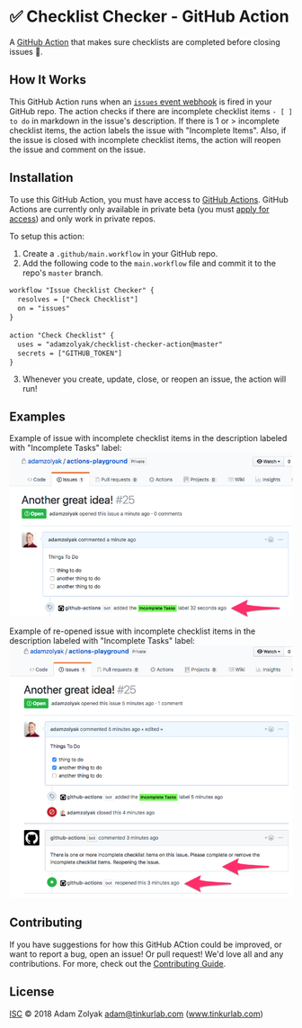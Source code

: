 # ✅ Checklist Checker - GitHub Action

A [GitHub Action](https://github.com/features/actions) that makes sure checklists are completed before closing issues 📝.

## How It Works

This GitHub Action runs when an [`issues` event webhook](https://developer.github.com/v3/activity/events/types/#issuesevent) is fired in your GitHub repo. The action checks if there are incomplete checklist items `- [ ] to do` in markdown in the issue's description. If there is 1 or > incomplete checklist items, the action labels the issue with "Incomplete Items". Also, if the issue is closed with incomplete checklist items, the action will reopen the issue and comment on the issue.

## Installation

To use this GitHub Action, you must have access to [GitHub Actions](https://github.com/features/actions). GitHub Actions are currently only available in private beta (you must [apply for access](https://github.com/features/actions)) and only work in private repos.

To setup this action:

1. Create a `.github/main.workflow` in your GitHub repo.
2. Add the following code to the `main.workflow` file and commit it to the repo's `master` branch.

```
workflow "Issue Checklist Checker" {
  resolves = ["Check Checklist"]
  on = "issues"
}

action "Check Checklist" {
  uses = "adamzolyak/checklist-checker-action@master"
  secrets = ["GITHUB_TOKEN"]
}
```

3. Whenever you create, update, close, or reopen an issue, the action will run!

## Examples

Example of issue with incomplete checklist items in the description labeled with "Incomplete Tasks" label:
![GitHub Logo](./docs/issuewlabel.png)

Example of re-opened issue with incomplete checklist items in the description labeled with "Incomplete Tasks" label:
![GitHub Logo](./docs/issuereopened.png)

## Contributing

If you have suggestions for how this GitHub ACtion could be improved, or want to report a bug, open an issue! Or pull request! We'd love all and any contributions. For more, check out the [Contributing Guide](CONTRIBUTING.md).

## License

[ISC](LICENSE) © 2018 Adam Zolyak <adam@tinkurlab.com> (www.tinkurlab.com)
